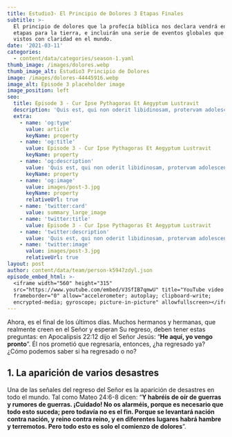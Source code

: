 ```yaml
---
title: Estudio3- El Principio de Dolores 3 Etapas Finales
subtitle: >-
  El principio de dolores que la profecía bíblica nos declara vendrá en varias
  etapas para la tierra, e incluirán una serie de eventos globales que serán
  vistos con claridad en el mundo.
date: '2021-03-11'
categories:
  - content/data/categories/season-1.yaml
thumb_image: /images/dolores.webp
thumb_image_alt: Estudio3 Principio de Dolores
image: /images/dolores-44445916.webp
image_alt: Episode 3 placeholder image
image_position: left
seo:
  title: Episode 3 - Cur Ipse Pythagoras Et Aegyptum Lustravit
  description: 'Quis est, qui non oderit libidinosam, protervam adolescentiam'
  extra:
    - name: 'og:type'
      value: article
      keyName: property
    - name: 'og:title'
      value: Episode 3 - Cur Ipse Pythagoras Et Aegyptum Lustravit
      keyName: property
    - name: 'og:description'
      value: 'Quis est, qui non oderit libidinosam, protervam adolescentiam'
      keyName: property
    - name: 'og:image'
      value: images/post-3.jpg
      keyName: property
      relativeUrl: true
    - name: 'twitter:card'
      value: summary_large_image
    - name: 'twitter:title'
      value: Episode 3 - Cur Ipse Pythagoras Et Aegyptum Lustravit
    - name: 'twitter:description'
      value: 'Quis est, qui non oderit libidinosam, protervam adolescentiam'
    - name: 'twitter:image'
      value: images/post-3.jpg
      relativeUrl: true
layout: post
author: content/data/team/person-k5947zdyl.json
episode_embed_html: >-
  <iframe width="560" height="315"
  src="https://www.youtube.com/embed/V3SfIB7qmwU" title="YouTube video player"
  frameborder="0" allow="accelerometer; autoplay; clipboard-write;
  encrypted-media; gyroscope; picture-in-picture" allowfullscreen></iframe>
---
```

Ahora, es el final de los últimos días. Muchos hermanos y hermanas, que realmente creen en el Señor y esperan Su regreso, deben tener estas preguntas: en Apocalipsis 22:12 dijo el Señor Jesús: “**He aquí, yo vengo pronto**”. Él nos prometió que regresaría, entonces, ¿ha regresado ya? ¿Cómo podemos saber si ha regresado o no?



## 1. La aparición de varios desastres

Una de las señales del regreso del Señor es la aparición de desastres en todo el mundo. Tal como Mateo 24:6-8 dicen: “**Y habréis de oír de guerras y rumores de guerras. ¡Cuidado! No os alarméis, porque es necesario que todo esto suceda; pero todavía no es el fin. Porque se levantará nación contra nación, y reino contra reino, y en diferentes lugares habrá hambre y terremotos. Pero todo esto es solo el comienzo de dolores**”.
